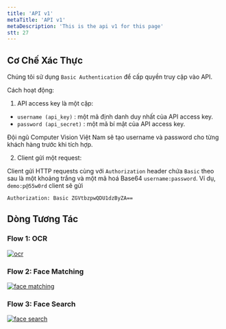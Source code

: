 ```yaml
---
title: 'API v1'
metaTitle: 'API v1'
metaDescription: 'This is the api v1 for this page'
stt: 27
---
```


## Cơ Chế Xác Thực

Chúng tôi sử dụng `Basic Authentication` để cấp quyền truy cập vào API.

Cách hoạt động:

1. API access key là một cặp:

- `username (api_key)` : một mã định danh duy nhất của API access key.
- `password (api_secret)` : một mã bí mật của API access key.

Đội ngũ Computer Vision Việt Nam sẽ tạo username và password cho từng khách hàng trước khi tích hợp.

2. Client gửi một request:

Client gửi HTTP requests cùng với `Authorization` header chứa `Basic` theo sau là một khoảng trắng và một mã hoá Base64 `username:password`.
Ví dụ, `demo:p@55w0rd` client sẽ gửi

```
Authorization: Basic ZGVtbzpwQDU1dzByZA==
```

## Dòng Tương Tác

### Flow 1: OCR

[![ocr](https://static.swimlanes.io/591b6e2fea681de2bf8c1e8e3aee30b6.png)](https://swimlanes.io/d/DpmXjqcrp)

### Flow 2: Face Matching

[![face matching](https://static.swimlanes.io/862fcd7dfc64aabe0d9d8b64676856dd.png)](https://swimlanes.io/d/umDCBbU-d)

### Flow 3: Face Search

[![face search](https://static.swimlanes.io/9012d6bc5b996fb780c1c1abad6d75d6.png)](https://swimlanes.io/d/INlNJtSgY)
